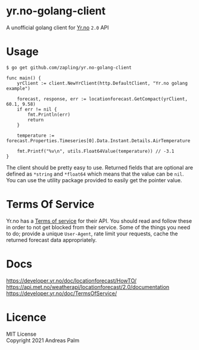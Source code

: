 # yr.no-golang-client

A unofficial golang client for [Yr.no](https://www.yr.no/) `2.0` API

# Usage

```
$ go get github.com/zapling/yr.no-golang-client
```

```golang
func main() {
    yrClient := client.NewYrClient(http.DefaultClient, "Yr.no golang example")

    forecast, response, err := locationforecast.GetCompact(yrClient, 60.1, 9.58)
	if err != nil {
        fmt.Println(err)
        return
    }

    temperature := forecast.Properties.Timeseries[0].Data.Instant.Details.AirTemperature

    fmt.Printf("%v\n", utils.Float64Value(temperature)) // -3.1
}
```
The client should be pretty easy to use. Returned fields that are optional are defined as `*string` and `*float64` which means that the value can be `nil`. You can use the utility package provided to easily get the pointer value.

# Terms Of Service

Yr.no has a [Terms of service](https://developer.yr.no/doc/TermsOfService/) for their API. You should read and follow these in order to not get blocked from their service. Some of the things you need to do; provide a unique `User-Agent`, rate limit your requests, cache the returned forecast data appropriately.

# Docs

https://developer.yr.no/doc/locationforecast/HowTO/  
https://api.met.no/weatherapi/locationforecast/2.0/documentation  
https://developer.yr.no/doc/TermsOfService/

# Licence

MIT License  
Copyright 2021 Andreas Palm
